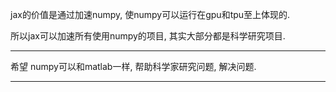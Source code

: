 jax的价值是通过加速numpy, 使numpy可以运行在gpu和tpu至上体现的.

所以jax可以加速所有使用numpy的项目, 其实大部分都是科学研究项目.


---

希望 numpy可以和matlab一样, 帮助科学家研究问题, 解决问题.

----

